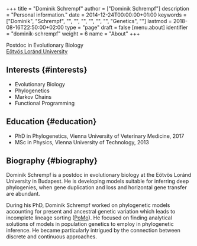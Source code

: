 +++
title = "Dominik Schrempf"
author = ["Dominik Schrempf"]
description = "Personal information."
date = 2014-12-24T00:00:00+01:00
keywords = ["Dominik", "Schrempf", "", "", "", "", "", "", "Genetics", ""]
lastmod = 2018-08-16T22:50:00+02:00
type = "page"
draft = false
[menu.about]
  identifier = "dominik-schrempf"
  weight = 6
  name = "About"
+++

Postdoc in Evolutionary Biology<br />
[Eötvös Loránd University](https://www.elte.hu/en/)


## Interests {#interests}

-   Evolutionary Biology
-   Phylogenetics
-   Markov Chains
-   Functional Programming


## Education {#education}

-   PhD in Phylogenetics, Vienna University of Veterinary Medicine, 2017
-   MSc in Physics, Vienna University of Technology, 2013


## Biography {#biography}

Dominik Schrempf is a postdoc in evolutionary biology at the Eötvös Loránd
University in Budapest. He is developing models suitable for inferring deep
phylogenies, when gene duplication and loss and horizontal gene transfer are
abundant.

During his PhD, Dominik Schrempf worked on phylogenetic models accounting for
present and ancestral genetic variation which leads to incomplete lineage
sorting ([PoMo](http://www.iqtree.org/doc/Polymorphism-Aware-Models)). He focused on finding analytical solutions of models in
population genetics to employ in phylogenetic inference. He became particularly
intrigued by the connection between discrete and continuous approaches.
